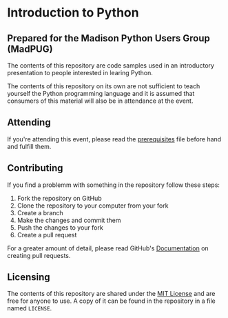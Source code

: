 # Introduction to Python

## Prepared for the Madison Python Users Group (MadPUG)

The contents of this repository are code samples used in an introductory 
presentation to people interested in learing Python.

The contents of this repository on its own are not sufficient to teach 
yourself the Python programming language and it is assumed that consumers of 
this material will also be in attendance at the event.

## Attending

If you're attending this event, please read the
[prerequisites](./prerequisites.md) file before hand and fulfill them.

## Contributing

If you find a problemm with something in the repository follow these steps:

1. Fork the repository on GitHub
1. Clone the repository to your computer from your fork
1. Create a branch
1. Make the changes and commit them
1. Push the changes to your fork
1. Create a pull request

For a greater amount of detail, please read GitHub's [Documentation][] on 
creating pull requests.

## Licensing

The contents of this repository are shared under the [MIT License][] and are 
free for anyone to use. A copy of it can be found in the repository in a file 
named `LICENSE`.

[Documentation]: https://help.github.com/articles/using-pull-requests/
[MIT License]: http://opensource.org/licenses/MIT

